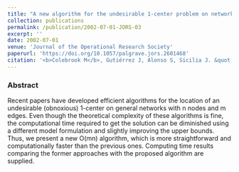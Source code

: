 ```yaml
---
title: "A new algorithm for the undesirable 1-center problem on networks"
collection: publications
permalink: /publication/2002-07-01-JORS-03
excerpt: ''
date: 2002-07-01
venue: 'Journal of the Operational Research Society'
paperurl: 'https://doi.org/10.1057/palgrave.jors.2601468'
citation: '<b>Colebrook M</b>, Gutiérrez J, Alonso S, Sicilia J. &quot;A new algorithm for the undesirable 1-center problem on networks&quot;. <i>Journal of the Operational Research Society</i> 53(12), 1357-1366 (2002)' #'Your Name, You. (2015). &quot;Paper Title Number 3.&quot; <i>Journal 1</i>. 1(3).'
---
```

### Abstract
Recent papers have developed efficient algorithms for the location of an undesirable (obnoxious) 1-center on general networks with n nodes and m edges. Even though the theoretical complexity of these algorithms is fine, the computational time required to get the solution can be diminished using a different model formulation and slightly improving the upper bounds. Thus, we present a new O(mn) algorithm, which is more straightforward and computationally faster than the previous ones. Computing time results comparing the former approaches with the proposed algorithm are supplied. 
